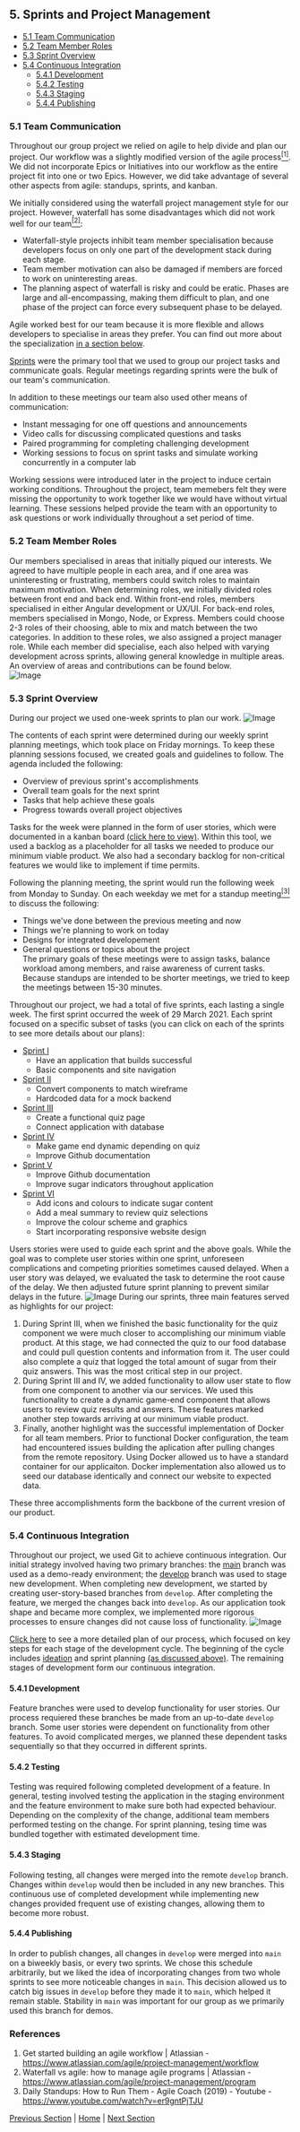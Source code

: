 ## 5. Sprints and Project Management
* [5.1 Team Communication](README.md#51-team-communication)
* [5.2 Team Member Roles](README.md#52-team-member-roles)
* [5.3 Sprint Overview](README.md#53-sprint-overview)
* [5.4 Continuous Integration](README.md#54-continuous-integration)
	* [5.4.1 Development](README.md#541-development)
	* [5.4.2 Testing](README.md#542-testing)
	* [5.4.3 Staging](README.md#543-staging)
	* [5.4.4 Publishing](README.md#544-publishing)

### 5.1 Team Communication
Throughout our group project we relied on agile to help divide and plan our project. Our workflow was a slightly modified version of the agile process[<sup>[1]</sup>](https://www.atlassian.com/agile/project-management/workflow). We did not incorporate Epics or Initiatives into our workflow as the entire project fit into one or two Epics. However, we did take advantage of several other aspects from agile: standups, sprints, and kanban.   

We initially considered using the waterfall project management style for our project. However, waterfall has some disadvantages which did not work well for our team[<sup>[2]</sup>](https://www.atlassian.com/agile/project-management/program):
* Waterfall-style projects inhibit team member specialisation because developers focus on only one part of the development stack during each stage. 
* Team member motivation can also be damaged if members are forced to work on uninteresting areas. 
* The planning aspect of waterfall is risky and could be eratic. Phases are large and all-encompassing, making them difficult to plan, and one phase of the project can force every subsequent phase to be delayed. 

Agile worked best for our team because it is more flexible and allows developers to specialise in areas they prefer. You can find out more about the specialization [in a section below](README.md#52-team-member-roles).
	
[Sprints](README.md#53-sprint-overview) were the primary tool that we used to group our project tasks and communicate goals. Regular meetings regarding sprints were the bulk of our team's communication. 

In addition to these meetings our team also used other means of communication: 
  - Instant messaging for one off questions and announcements
  - Video calls for discussing complicated questions and tasks
  - Paired programming for completing challenging development
  - Working sessions to focus on sprint tasks and simulate working concurrently in a computer lab

Working sessions were introduced later in the project to induce certain working conditions. Throughout the project, team memebers felt they were missing the opportunity to work together like we would have without virtual learning. These sessions helped provide the team with an opportunity to ask questions or work individually throughout a set period of time.

### 5.2 Team Member Roles
Our members specialised in areas that initially piqued our interests. We agreed to have multiple people in each area, and if one area was uninteresting or frustrating, members could switch roles to maintain maximum motivation. When determining roles, we initially divided roles between front end and back end. Within front-end roles, members specialised in either Angular development or UX/UI. For back-end roles, members specialised in Mongo, Node, or Express. Members could choose 2-3 roles of their choosing, able to mix and match between the two categories. In addition to these roles, we also assigned a project manager role. While each member did specialise, each also helped with varying development across sprints, allowing general knowledge in multiple areas. An overview of areas and contributions can be found below.  
![Image](TeamRoles.png)  

### 5.3 Sprint Overview

During our project we used one-week sprints to plan our work. 
![Image](sprintSchedule.png)

The contents of each sprint were determined during our weekly sprint planning meetings, which took place on Friday mornings. To keep these planning sessions focused, we created goals and guidelines to follow. The agenda included the following:
  - Overview of previous sprint's accomplishments
  - Overall team goals for the next sprint
  - Tasks that help achieve these goals
  - Progress towards overall project objectives 

Tasks for the week were planned in the form of user stories, which were documented in a kanban board [(click here to view)](https://trello.com/b/ZzT0p21S/site-development). Within this tool, we used a backlog as a placeholder for all tasks we needed to produce our minimum viable product. We also had a secondary backlog for non-critical features we would like to implement if time permits. 

Following the planning meeting, the sprint would run the following week from Monday to Sunday. On each weekday we met for a standup meeting[<sup>[3]</sup>](https://www.youtube.com/watch?v=er9gntPjTJU) to discuss the following:
  - Things we've done between the previous meeting and now
  - Things we're planning to work on today
  - Designs for integrated developement
  - General questions or topics about the project   
The primary goals of these meetings were to assign tasks, balance workload among members, and raise awareness of current tasks. Because standups are intended to be shorter meetings, we tried to keep the meetings between 15-30 minutes. 

Throughout our project, we had a total of five sprints, each lasting a single week. The first sprint occurred the week of 29 March 2021. Each sprint focused on a specific subset of tasks (you can click on each of the sprints to see more details about our plans): 
  - [Sprint I](SugarRushSprint1.pdf)
      - Have an application that builds successful
      - Basic components and site navigation
  - [Sprint II](SugarRushSprint2.pdf)
      - Convert components to match wireframe
      - Hardcoded data for a mock backend
  - [Sprint III](SugarRushSprint3.pdf)
      - Create a functional quiz page
      - Connect application with database
  - [Sprint IV](SugarRushSprint4.pdf)
      - Make game end dynamic depending on quiz
      - Improve Github documentation
  - [Sprint V](SugarRushSprint5.pdf)
      - Improve Github documentation
      - Improve sugar indicators throughout application
   - [Sprint VI](SugarRushSprint6.pdf)
      - Add icons and colours to indicate sugar content
      - Add a meal summary to review quiz selections
      - Improve the colour scheme and graphics
      - Start incorporating responsive website design

Users stories were used to guide each sprint and the above goals. While the goal was to complete user stories within one sprint, unforeseen complications and competing priorities sometimes caused delayed. When a user story was delayed, we evaluated the task to determine the root cause of the delay. We then adjusted future sprint planning to prevent similar delays in the future.
![Image](SprintDiagram.png)
During our sprints, three main features served as highlights for our project:

1. During Sprint III, when we finished the basic functionality for the quiz component we were much closer to accomplishing our minimum viable product. At this stage, we had connected the quiz to our food database and could pull question contents and information from it. The user could also complete a quiz that logged the total amount of sugar from their quiz answers. This was the most critical step in our project. 
2. During Sprint III and IV, we added functionality to allow user state to flow from one component to another via our services. We used this functionality to create a dynamic game-end component that allows users to review quiz results and answers. These features marked another step towards arriving at our minimum viable product.
3. Finally, another highlight was the successful implementation of Docker for all team members. Prior to functional Docker configuration, the team had encountered issues building the aplication after pulling changes from the remote repository. Using Docker allowed us to have a standard container for our applicaiton. Docker implementation also allowed us to seed our database identically and connect our website to expected data. 

These three accomplishments form the backbone of the current vresion of our product.    

### 5.4 Continuous Integration
Throughout our project, we used Git to achieve continuous integration. Our initial strategy involved having two primary branches: the [main](../../../tree/main) branch was used as a demo-ready environment; the [develop](../../../tree/develop) branch was used to stage new development. When completing new development, we started by creating user-story-based branches from `develop`. After completing the feature, we merged the changes back into `develop`. As our application took shape and became more complex, we implemented more rigorous processes to ensure changes did not cause loss of functionality.
![Image](DevProcess.png)

[Click here](SugarRushDevCycle.pdf) to see a more detailed plan of our process, which focused on key steps for each stage of the development cycle. The beginning of the cycle includes [ideation](../UXDesign/README.md) and sprint planning [(as discussed above)](README.md#53-sprint-overview). The remaining stages of development form our continuous integration.

#### 5.4.1 Development
Feature branches were used to develop functionality for user stories. Our process requiered these branches be made from an up-to-date `develop` branch. Some user stories were dependent on functionality from other features. To avoid complicated merges, we planned these dependent tasks sequentially so that they occurred in different sprints.  

#### 5.4.2 Testing 
Testing was required following completed development of a feature. In general, testing involved testing the application in the staging environment and the feature environment to make sure both had expected behaviour. Depending on the complexity of the change, additional team members performed testing on the change. For sprint planning, tesing time was bundled together with estimated development time.

#### 5.4.3 Staging
Following testing, all changes were merged into the remote `develop` branch. Changes within `develop` would then be included in any new branches. This continuous use of completed development while implementing new changes provided frequent use of existing changes, allowing them to become more robust.  

#### 5.4.4 Publishing
In order to publish changes, all changes in `develop` were merged into `main` on a biweekly basis, or every two sprints. We chose this schedule arbitrarily, but we liked the idea of incorporating changes from two whole sprints to see more noticeable changes in `main`. This decision allowed us to catch big issues in `develop` before they made it to `main`, which helped it remain stable. Stability in `main` was important for our group as we primarily used this branch for demos.

### References
1. Get started building an agile workflow | Atlassian - https://www.atlassian.com/agile/project-management/workflow
2. Waterfall vs agile: how to manage agile programs | Atlassian - https://www.atlassian.com/agile/project-management/program
3. Daily Standups: How to Run Them - Agile Coach (2019) - Youtube - https://www.youtube.com/watch?v=er9gntPjTJU

[Previous Section](/UXDesign/README.md) | [Home](../README.md) | [Next Section](/Evaluation/README.md)
